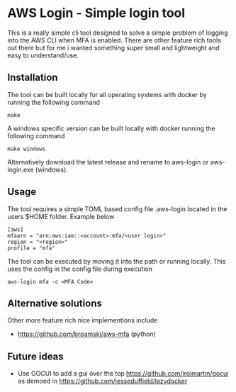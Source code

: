 # AWS Login - Simple login tool
This is a really simple cli tool designed to solve a simple problem of logging into the AWS CLI when MFA is enabled. There are other feature rich tools out there but for me i wanted something super small and lightweight and easy to understand/use.
## Installation
The tool can be built locally for all operating systems with docker by running the following command
```
make
```
A windows specific version can be built locally with docker running the following command
```
make windows
```
Alternatively download the latest release and rename to aws-login or aws-login.exe (windows).

## Usage
The tool requires a simple TOML based config file .aws-login located in the users $HOME folder. Example below
```
[aws]
mfaarn = "arn:aws:iam::<account>:mfa/<user login>"
region = "<region>"
profile = "mfa"
```
The tool can be executed by moving it into the path or running locally. This uses the config in the config file during execution
```
aws-login mfa -c <MFA Code>
```

## Alternative solutions
Other more feature rich nice implementions include 
* https://github.com/broamski/aws-mfa (python)

## Future ideas
* Use GOCUI to add a gui over the top https://github.com/jroimartin/gocui as demoed in https://github.com/jesseduffield/lazydocker







